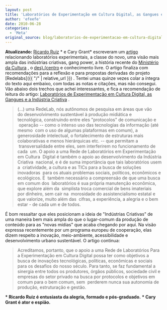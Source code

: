 ```yaml
---
layout: post
title: 'Laboratórios de Experimentação em Cultura Digital, as Gangues e a Indústria Criativa'
author: 'efeefe'
date: 2010-06-28
categories:
  - 'Meta'
original_source: blog/laboratorios-de-experimentacao-em-cultura-digital-gangues-e-industria-criativa.html
---
```


**Atualizando:** [Ricardo Ruiz](http://www.culturadigital.br/ruiz/) \* e Cary Grant\* escreveram um [artigo](http://www.culturadigital.br/ruiz/2010/06/28/laboratorios-de-experimentacao-em-cultura-digital-as-gangues-e-a-industria-criativa/) relacionando laboratórios experimentais, a classe do novo, uma visão mais ampla das indústrias criativas, gang power, a história recente do [Ministério da Cultura](http://cultura.gov.br/) , o [des).(centro](http://pub.descentro.org/) e conhecimento livre. O artigo finaliza com recomendações para a reflexão e para propostas derivadas do projeto [Redelabs]({{ "/" \| relative_url }}) . Tentei umas quinze vezes colar a íntegra do texto aqui embaixo, com todas as notas e citações, mas não consegui. Vão abaixo dois trechos que achei interessantes, e fica a recomendação de leitura do artigo: [Laboratórios de Experimentação em Cultura Digital, as Gangues e a Indústria Criativa](http://www.culturadigital.br/ruiz/2010/06/28/laboratorios-de-experimentacao-em-cultura-digital-as-gangues-e-a-industria-criativa/) .

> (\...) uma RedeLab, nós autônomos de pesquisa em áreas que vão do desenvolvimento sustentável à produção midiática e tecnológica, construindo entre eles "protocolos" de comunicação e  operação -- como o intenso uso das tecnologias da informação (até mesmo  com o uso de algumas plataformas em comum), a generosidade intelectual, o fortalecimento de estruturas mais colaborativas e menos hierárquicas etc. -- que permitam a  transversalidade entre eles, sem interferirem no funcionamento de cada  um. O apoio a uma Rede de Laboratórios em Experimentação em Cultura  Digital é também o apoio ao desenvolvimento da Indústria Criativa  nacional, e é de suma importância que tais laboratórios usem a  criatividade, a cultura e as TICs para a busca de soluções inovadoras  para os atuais problemas sociais, políticos, econômicos e ecológicos. É  também necessário a compreensão de que uma busca em comum dos  laboratórios é sua própria manutenção econômica, que explore além da  simplista troca comercial de bens imateriais por dinheiro, sem cair na  morosidade do assistencialismo estatal e que valorize, muito além das  cifras, a experiência, a alegria e o bem estar - de cada um e de todos.

É bom ressaltar que eles posicionam a ideia de \"Indústrias Criativas\" de uma maneira bem mais ampla do que o lugar-comum da produção de conteúdo para as \"novas mídias\" que acaba chegando por aqui. Na visão expressa recentemente por um programa europeu de cooperação, elas dizem respeito a inovação, meio-ambiente, acessibilidade e desenvolvimento urbano sustentável. O artigo continua:

> Acreditamos, portanto, que o apoio a uma Rede de Laboratórios Para a Experimentação em Cultura Digital possa ter como objetivos a busca de inovações tecnológicas, políticas, econômicas e sociais para os desafios do nosso século. Para tanto, se faz fundamental a sinergia entre todos os produtores, órgãos públicos, sociedade civil e empresas do setor privado na busca por protocolos e objetivos em comum para o bem comum, sem  perderem nunca sua autonomia de produção, estruturação e gestão.

**\* Ricardo Ruiz é entusiasta da alegria, formado e pós-graduado.** **\* Cary Grant é ator e espião.**

